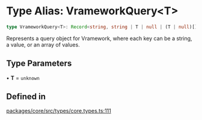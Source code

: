 # Type Alias: VrameworkQuery\<T\>

```ts
type VrameworkQuery<T>: Record<string, string | T | null | (T | null)[]>;
```

Represents a query object for Vramework, where each key can be a string, a value, or an array of values.

## Type Parameters

• **T** = `unknown`

## Defined in

[packages/core/src/types/core.types.ts:111](https://github.com/vramework/vramework/blob/725723db2d3435e2df2b809e6609ff26f8be368c/packages/core/src/types/core.types.ts#L111)
